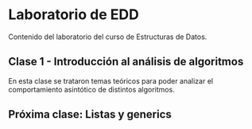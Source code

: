 # Laboratorio de EDD
Contenido del laboratorio del curso de Estructuras de Datos.
## Clase 1 - Introducción al análisis de algoritmos
En esta clase se trataron temas teóricos para poder analizar el comportamiento asintótico de distintos algoritmos.
## Próxima clase: Listas y generics
